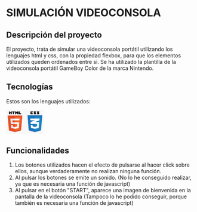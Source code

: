 # SIMULACIÓN VIDEOCONSOLA

## Descripción del proyecto
El proyecto, trata de simular una videoconsola portátil utilizando los lenguajes html y css, con la propiedad flexbox, para que los elementos utilizados queden ordenados entre si.
Se ha utilizado la plantilla de la videoconsola portátil GameBoy Color de la marca Nintendo.

## Tecnologías
Estos son los lenguajes utilizados:

<img src="imagenes/logo html css.png" width="100" >

## Funcionalidades
1. Los botones utilizados hacen el efecto de pulsarse al hacer click sobre ellos, aunque verdaderamente no realizan ninguna función.
2. Al pulsar los botones se emite un sonido. (No lo he conseguido realizar, ya que es necesaria una función de javascript)
3. Al pulsar en el botón "START", aparece una imagen de bienvenida en la pantalla de la videoconsola (Tampoco lo he podido conseguir, porque también es necesaria una función de javascript)
